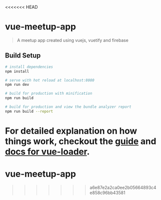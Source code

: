<<<<<<< HEAD
# vue-meetup-app

> A meetup app created using vuejs, vuetify and firebase

## Build Setup

``` bash
# install dependencies
npm install

# serve with hot reload at localhost:8080
npm run dev

# build for production with minification
npm run build

# build for production and view the bundle analyzer report
npm run build --report
```

For detailed explanation on how things work, checkout the [guide](http://vuejs-templates.github.io/webpack/) and [docs for vue-loader](http://vuejs.github.io/vue-loader).
=======
# vue-meetup-app
>>>>>>> a6e87e2a2ca0ee2b05664893c4e858c96bb43581
